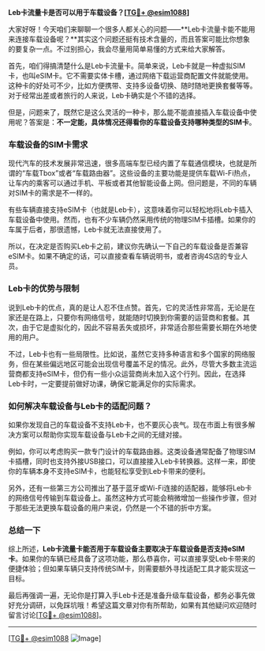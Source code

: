 **Leb卡流量卡是否可以用于车载设备？[[TG💪+ @esim1088](https://t.me/s/esim1088)]**

大家好呀！今天咱们来聊聊一个很多人都关心的问题——**Leb卡流量卡能不能用来连接车载设备呢？**其实这个问题还挺有技术含量的，而且答案可能比你想象的要复杂一点。不过别担心，我会尽量用简单易懂的方式来给大家解答。

首先，咱们得搞清楚什么是Leb卡流量卡。简单来说，Leb卡就是一种虚拟SIM卡，也叫eSIM卡。它不需要实体卡槽，通过网络下载运营商配置文件就能使用。这种卡的好处可不少，比如方便携带、支持多设备切换、随时随地更换套餐等等。对于经常出差或者旅行的人来说，Leb卡确实是个不错的选择。

但是，问题来了，既然它是这么灵活的一种卡，那么能不能直接插入车载设备中使用呢？答案是：**不一定能，具体情况还得看你的车载设备支持哪种类型的SIM卡**。

### 车载设备的SIM卡需求

现代汽车的技术发展非常迅速，很多高端车型已经内置了车载通信模块，也就是所谓的“车载Tbox”或者“车载路由器”。这些设备的主要功能是提供车载Wi-Fi热点，让车内的乘客可以通过手机、平板或者其他智能设备上网。但问题是，不同的车辆对SIM卡的需求是不一样的。

有些车辆直接支持eSIM卡（也就是Leb卡），这意味着你可以轻松地将Leb卡插入车载设备中使用。然而，也有不少车辆仍然采用传统的物理SIM卡插槽。如果你的车属于后者，那很遗憾，Leb卡就无法直接使用了。

所以，在决定是否购买Leb卡之前，建议你先确认一下自己的车载设备是否兼容eSIM卡。如果不确定的话，可以直接查看车辆说明书，或者咨询4S店的专业人员。

### Leb卡的优势与限制

说到Leb卡的优点，真的是让人忍不住点赞。首先，它的灵活性非常高，无论是在家还是在路上，只要你有网络信号，就能随时切换到你需要的运营商和套餐。其次，由于它是虚拟化的，因此不容易丢失或损坏，非常适合那些需要长期在外地使用的用户。

不过，Leb卡也有一些局限性。比如说，虽然它支持多种语言和多个国家的网络服务，但在某些偏远地区可能会出现信号覆盖不足的情况。此外，尽管大多数主流运营商都支持eSIM卡，但仍有一些小众运营商尚未加入这个行列。因此，在选择Leb卡时，一定要提前做好功课，确保它能满足你的实际需求。

### 如何解决车载设备与Leb卡的适配问题？

如果你发现自己的车载设备不支持Leb卡，也不要灰心丧气。现在市面上有很多解决方案可以帮助你实现车载设备与Leb卡之间的无缝对接。

例如，你可以考虑购买一款专门设计的车载路由器。这类设备通常配备了物理SIM卡插槽，同时也支持外接USB接口，可以直接接入Leb卡转换器。这样一来，即使你的车辆本身不支持eSIM卡，也能轻松享受到Leb卡带来的便利。

另外，还有一些第三方公司推出了基于蓝牙或Wi-Fi连接的适配器，能够将Leb卡的网络信号传输到车载设备上。虽然这种方式可能会稍微增加一些操作步骤，但对于那些无法更换车载设备的用户来说，仍然是一个不错的折中方案。

### 总结一下

综上所述，**Leb卡流量卡能否用于车载设备主要取决于车载设备是否支持eSIM卡**。如果你的车辆已经具备了这项功能，那么恭喜你，可以直接享受Leb卡带来的便捷体验；但如果车辆只支持传统SIM卡，则需要额外寻找适配工具才能实现这一目标。

最后再强调一遍，无论你是打算入手Leb卡还是准备升级车载设备，都务必事先做好充分调研，以免踩坑哦！希望这篇文章对你有所帮助，如果有其他疑问欢迎随时留言讨论[[TG💪+ @esim1088](https://t.me/s/esim1088)]。

---

[[TG💪+ @esim1088](https://t.me/s/esim1088) ![Image](https://i.postimg.cc/4NQfJmqS/Snipaste-2025-05-13-00-14-12.png)]